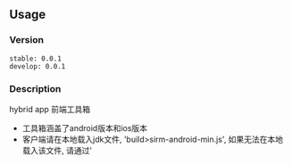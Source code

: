 ## Usage

### Version
	
	stable: 0.0.1
	develop: 0.0.1

### Description
	
hybrid app 前端工具箱
* 工具箱涵盖了android版本和ios版本
* 客户端请在本地载入jdk文件, 'build>sirm-android-min.js', 如果无法在本地载入该文件, 请通过'<script>'标签载入

## Example
* ./test/test.html

###javascript
所有方法都是同步调用方式

## License
### [MIT License](https://en.wikipedia.org/wiki/MIT_License)
